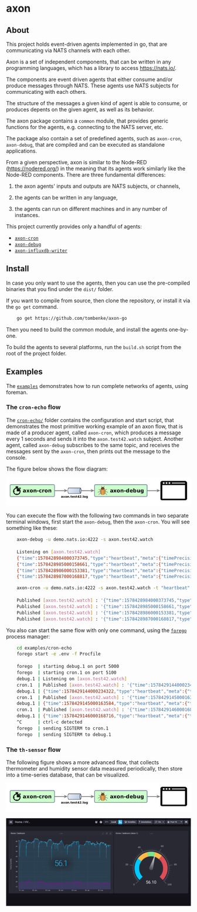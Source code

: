axon
====

## About

This project holds event-driven agents implemented in go, that are communicating via NATS channels with each other.

Axon is a set of independent components, that can be written in any programming languages,
which has a library to access https://nats.io/.

The components are event driven agents that either consume and/or produce messages through NATS.
These agents use NATS subjects for communicating with each others.

The structure of the messages a given kind of agent is able to consume,
or produces depents on the given agent, as well as its behavior.

The axon package contains a `common` module, that provides generic functions for the agents,
e.g. connecting to the NATS server, etc.

The package also contain a set of predefined agents, such as `axon-cron`, `axon-debug`,
that are compiled and can be executed as standalone applications.

From a given perspective, axon is similar to the Node-RED (https://nodered.org/)
in the meaning that its agents work similarly like the Node-RED components.
There are three fundamental differences:

1. the axon agents' inputs and outputs are NATS subjects, or channels,

2. the agents can be written in any language,

3. the agents can run on different machines and in any number of instances.

This project currently provides only a handful of agents:

- [`axon-cron`](axon-cron/README.md)
- [`axon-debug`](axon-debug/README.md)
- [`axon-influxdb-writer`](axon-influxdb-writer/README.md)

## Install

In case you only want to use the agents, then you can use the pre-compiled binaries
that you find under the `dist/` folder.

If you want to compile from source, then clone the repository, or install it via the `go get` command.

```bash
    go get https://github.com/tombenke/axon-go
```

Then you need to build the common module, and install the agents one-by-one.

To build the agents to several platforms, run the `build.sh` script from the root of the project folder.

## Examples

The [`examples`](examples/) demonstrates how to run complete networks of agents, using foreman.

### The `cron-echo` flow

The [`cron-echo/`](cron-echo/) folder contains the configuration and start script,
that demonstrates the most primitive working example of an axon flow,
that is made of a producer agent, called `axon-cron`, which produces a message every 1 seconds and sends it
into the `axon.test42.watch` subject. Another agent, called `axon-debug` subscribes to the same topic,
and receives the messages sent by the `axon-cron`, then prints out the message to the console.

The figure below shows the flow diagram:

![The `cron-echo` flow diagram](docs/cron-echo-flow-diagram.png)

You can execute the flow with the following two commands in two separate terminal windows, first start the `axon-debug`, then the `axon-cron`. You will see something like these:

```bash
    axon-debug -u demo.nats.io:4222 -s axon.test42.watch
    
    Listening on [axon.test42.watch]
    {"time":1578428984000373745,"type":"heartbeat","meta":{"timePrecision":"ns"}}
    {"time":1578428985000158661,"type":"heartbeat","meta":{"timePrecision":"ns"}}
    {"time":1578428986000153381,"type":"heartbeat","meta":{"timePrecision":"ns"}}
    {"time":1578428987000168817,"type":"heartbeat","meta":{"timePrecision":"ns"}}
```

```bash
    axon-cron -u demo.nats.io:4222 -s axon.test42.watch -t "heartbeat" -cron "@every 1s"

    Published [axon.test42.watch] : '{"time":1578428984000373745,"type":"heartbeat","meta":{"timePrecision":"ns"}}'
    Published [axon.test42.watch] : '{"time":1578428985000158661,"type":"heartbeat","meta":{"timePrecision":"ns"}}'
    Published [axon.test42.watch] : '{"time":1578428986000153381,"type":"heartbeat","meta":{"timePrecision":"ns"}}'
    Published [axon.test42.watch] : '{"time":1578428987000168817,"type":"heartbeat","meta":{"timePrecision":"ns"}}'
```

You also can start the same flow with only one command, using the [`forego`](https://github.com/ddollar/forego) process manager:

```bash
    cd examples/cron-echo
    forego start -e .env -f Procfile

    forego  | starting debug.1 on port 5000
    forego  | starting cron.1 on port 5100
    debug.1 | Listening on [axon.test42.watch]
    cron.1  | Published [axon.test42.watch] : '{"time":1578429144000234322,"type":"heartbeat","meta":{"timePrecision":"ns"}}'
    debug.1 | {"time":1578429144000234322,"type":"heartbeat","meta":{"timePrecision":"ns"}}
    cron.1  | Published [axon.test42.watch] : '{"time":1578429145000163584,"type":"heartbeat","meta":{"timePrecision":"ns"}}'
    debug.1 | {"time":1578429145000163584,"type":"heartbeat","meta":{"timePrecision":"ns"}}
    cron.1  | Published [axon.test42.watch] : '{"time":1578429146000168716,"type":"heartbeat","meta":{"timePrecision":"ns"}}'
    debug.1 | {"time":1578429146000168716,"type":"heartbeat","meta":{"timePrecision":"ns"}}
    ^C      | ctrl-c detected
    forego  | sending SIGTERM to cron.1
    forego  | sending SIGTERM to debug.1
```

### The `th-sensor` flow

The following figure shows a more advanced flow, that collects thermometer and humidity sensor data measured periodically, then store into a time-series database, that can be visualized.

![The `cron-echo` flow diagram](docs/cron-echo-flow-diagram.png)

![Chronograf dashboard](docs/chronograf-dashboard.png)

